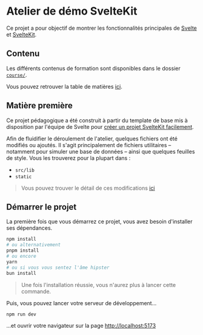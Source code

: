 # Atelier de démo SvelteKit

Ce projet a pour objectif de montrer les fonctionnalités principales de [Svelte](https://svelte.dev) et [SvelteKit](https://kit.svelte.dev).

## Contenu

Les différents contenus de formation sont disponibles dans le dossier [`course/`](./course/).

Vous pouvez retrouver la table de matières [ici](./course/content.md).

## Matière première

Ce projet pédagogique a été construit à partir du template de base mis à disposition par l'équipe de Svelte pour [créer un projet SvelteKit facilement](https://svelte.dev/docs/introduction#start-a-new-project).

Afin de fluidifier le déroulement de l'atelier, quelques fichiers ont été modifiés ou ajoutés. Il s'agit principalement de fichiers utilitaires – notamment pour simuler une base de données – ainsi que quelques feuilles de style. Vous les trouverez pour la plupart dans :

- `src/lib`
- `static`

> Vous pouvez trouver le détail de ces modifications [ici](https://github.com/bleucitron/pokesvelte/commit/05e6c524850af9f447828050c30ea22e3c167c4f)

## Démarrer le projet

La première fois que vous démarrez ce projet, vous avez besoin d'installer ses dépendances.

```bash
npm install
# ou alternativement
pnpm install
# ou encore
yarn
# ou si vous vous sentez l'âme hipster
bun install
```

> Une fois l'installation réussie, vous n'aurez plus à lancer cette commande.

Puis, vous pouvez lancer votre serveur de développement...

```bash
npm run dev
```

...et ouvrir votre navigateur sur la page [http://localhost:5173](http://localhost:5173)
